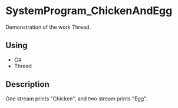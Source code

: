 # SystemProgram_ChickenAndEgg

Demonstration of the work Thread.

## Using
- C#
- Thread

## Description

One stream prints "Chicken", and two stream prints "Egg".
